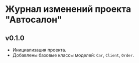 # Журнал изменений проекта "Автосалон"
## v0.1.0 
- Инициализация проекта.
- Добавлены базовые классы моделей: `Car`, `Client`, `Order`.